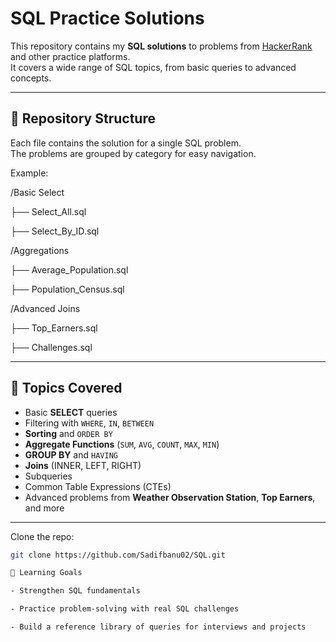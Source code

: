 # SQL Practice Solutions

This repository contains my **SQL solutions** to problems from [HackerRank](https://www.hackerrank.com/profile/21nn1a05i0_sadaf) and other practice platforms.  
It covers a wide range of SQL topics, from basic queries to advanced concepts.

---

## 📂 Repository Structure

Each file contains the solution for a single SQL problem.  
The problems are grouped by category for easy navigation.

Example:

/Basic Select

├── Select_All.sql

├── Select_By_ID.sql

/Aggregations

├── Average_Population.sql

├── Population_Census.sql

/Advanced Joins

├── Top_Earners.sql

├── Challenges.sql


---

## 📝 Topics Covered

- Basic **SELECT** queries  
- Filtering with `WHERE`, `IN`, `BETWEEN`  
- **Sorting** and `ORDER BY`  
- **Aggregate Functions** (`SUM`, `AVG`, `COUNT`, `MAX`, `MIN`)  
- **GROUP BY** and `HAVING`  
- **Joins** (INNER, LEFT, RIGHT)  
- Subqueries  
- Common Table Expressions (CTEs)  
- Advanced problems from **Weather Observation Station**, **Top Earners**, and more  

---

Clone the repo:
   ```bash
   git clone https://github.com/Sadifbanu02/SQL.git

📘 Learning Goals

- Strengthen SQL fundamentals

- Practice problem-solving with real SQL challenges

- Build a reference library of queries for interviews and projects
